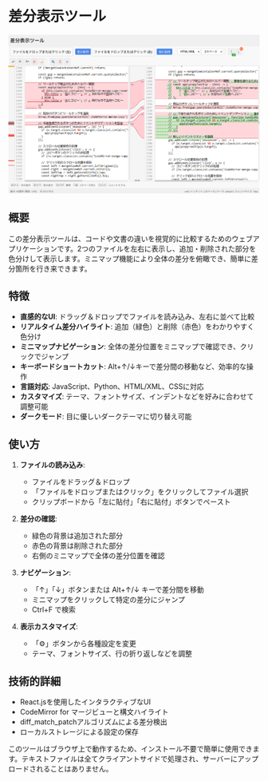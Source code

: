 # 差分表示ツール

![差分表示ツールのスクリーンショット](screenshot.png)

## 概要

この差分表示ツールは、コードや文書の違いを視覚的に比較するためのウェブアプリケーションです。2つのファイルを左右に表示し、追加・削除された部分を色分けして表示します。ミニマップ機能により全体の差分を俯瞰でき、簡単に差分箇所を行き来できます。

## 特徴

- **直感的なUI**: ドラッグ＆ドロップでファイルを読み込み、左右に並べて比較
- **リアルタイム差分ハイライト**: 追加（緑色）と削除（赤色）をわかりやすく色分け
- **ミニマップナビゲーション**: 全体の差分位置をミニマップで確認でき、クリックでジャンプ
- **キーボードショートカット**: Alt+↑/↓キーで差分間の移動など、効率的な操作
- **言語対応**: JavaScript、Python、HTML/XML、CSSに対応
- **カスタマイズ**: テーマ、フォントサイズ、インデントなどを好みに合わせて調整可能
- **ダークモード**: 目に優しいダークテーマに切り替え可能

## 使い方

1. **ファイルの読み込み**:
   - ファイルをドラッグ＆ドロップ
   - 「ファイルをドロップまたはクリック」をクリックしてファイル選択
   - クリップボードから「左に貼付」「右に貼付」ボタンでペースト

2. **差分の確認**:
   - 緑色の背景は追加された部分
   - 赤色の背景は削除された部分
   - 右側のミニマップで全体の差分位置を確認

3. **ナビゲーション**:
   - 「↑」「↓」ボタンまたは Alt+↑/↓ キーで差分間を移動
   - ミニマップをクリックして特定の差分にジャンプ
   - Ctrl+F で検索

4. **表示カスタマイズ**:
   - 「⚙️」ボタンから各種設定を変更
   - テーマ、フォントサイズ、行の折り返しなどを調整

## 技術的詳細

- React.jsを使用したインタラクティブなUI
- CodeMirror for マージビューと構文ハイライト
- diff_match_patchアルゴリズムによる差分検出
- ローカルストレージによる設定の保存

このツールはブラウザ上で動作するため、インストール不要で簡単に使用できます。テキストファイルは全てクライアントサイドで処理され、サーバーにアップロードされることはありません。